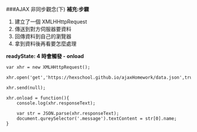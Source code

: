 ###AJAX 非同步觀念(下)
**補充:步驟**
1. 建立了一個 XMLHHttpRequest
2. 傳送到對方伺服器要資料
3. 回傳資料到自己的瀏覽器
4. 拿到資料後再看要怎麼處理

**readyState: 4 時會觸發 - onload**
```
var xhr = new XMLHHttpRequest();

xhr.open('get','https://hexschool.github.io/ajaxHomework/data.json',true);

xhr.send(null);

xhr.onload = function(){
    console.log(xhr.responseText);

    var str = JSON.parse(xhr.responseText);
    document.qureySelector('.message').textContent = str[0].name;
}
```